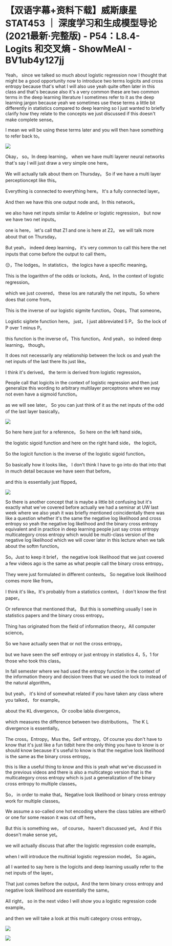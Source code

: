 # 【双语字幕+资料下载】威斯康星 STAT453 ｜ 深度学习和生成模型导论(2021最新·完整版) - P54：L8.4- Logits 和交叉熵 - ShowMeAI - BV1ub4y127jj

Yeah， since we talked so much about logistic regression now I thought that might be a good opportunity now to introduce two terms logicits and cross entropy because that's what I will also use yeah quite often later in this class and that's because also it's a very common these are two common terms in the deep learning literature I sometimes refer to it as the deep learning jargon because yeah we sometimes use these terms a little bit differently in statistics compared to deep learning so I just wanted to briefly clarify how they relate to the concepts we just discussed if this doesn't make complete sense。

 I mean we will be using these terms later and you will then have something to refer back to。



![](img/c56a2035cc8f7b9e12f5cbdda3fecb67_1.png)

Okay， so。In deep learning， when we have multi layerer neural networks that's say I will just draw a very simple one here。

We will actually talk about them on Thursday。 So if we have a multi layer perceptioncept like this。

Everything is connected to everything here。 It's a fully connected layer。

 And then we have this one output node and。In this network。

 we also have net inputs similar to Adeline or logistic regression， but now we have two net inputs。

 one is here， let's call that Z1 and one is here at Z2。 we will talk more about that on Thursday。

But yeah， indeed deep learning， it's very common to call this here the net inputs that come before the output to call them。

😔，The lodges。In statistics， the logics have a specific meaning。

 This is the logarithm of the odds or lockots。And。In the context of logistic regression。

 which we just covered， these los are naturally the net inputs。So where does that come from。

 This is the inverse of our logistic sigmite function。Oops。That someone。

Logistic sigitete function here。 just， I just abbreviated S P。 So the lock of P over 1 minus P。

 this function is the inverse of。This function。And yeah， so indeed deep learning， though。

It does not necessarily any relationship between the lock os and yeah the net inputs of the last there Its just like。

 I think it's derived。 the term is derived from logistic regression。

 People call that logicits in the context of logistic regression and then just generalize this wording to arbitrary multilayer perceptrons where we may not even have a sigmoid function。

 as we will see later。 So you can just think of it as the net inputs of the odd of the last layer basically。



![](img/c56a2035cc8f7b9e12f5cbdda3fecb67_3.png)

So here here just for a reference。 So here on the left hand side。

 the logistic sigoid function and here on the right hand side， the logicit。

 So the logicit function is the inverse of the logistic sigoid function。

 So basically how it looks like。 I don't think I have to go into do that into that in much detail because we have seen that before。

 and this is essentially just flipped。

![](img/c56a2035cc8f7b9e12f5cbdda3fecb67_5.png)

So there is another concept that is maybe a little bit confusing but it's exactly what we've covered before actually we had a seminar at UW last week where we also yeah it was briefly mentioned coincidentally there was like a question whether it's the same the negative log likelihood and cross entropy so yeah the negative log likelihood and the binary cross entropy equivalent and in practice in deep learning people just say cross entropy multicategory cross entropy which would be multi-class version of the negative log likelihood which we will cover later in this lecture when we talk about the softm function。

So。Just to keep it brief， the negative look likelihood that we just covered a few videos ago is the same as what people call the binary cross entropy。

 They were just formulated in different contexts。 So negative look likelihood comes more like from。

 I think it's like。It's probably from a statistics context。 I don't know the first paper。

Or reference that mentioned that。 But this is something usually I see in statistics papers and the binary cross entropy。

Thing has originated from the field of information theory。All computer science。

So we have actually seen that or not the cross entropy。

 but we have seen the self entropy or just entropy in statistics 4，5，1 for those who took this class。

In fall semester where we had used the entropy function in the context of the information theory and decision trees that we used the lock to instead of the natural algorithm。

 but yeah， it's kind of somewhat related if you have taken any class where you talked， for example。

 about the KL divergence。Or coolbe labla divergence。

 which measures the difference between two distributions。 The K L divergence is essentially。

The cross。Entropy。Mus the。Self entropy。Of course you don't have to know that it's just like a fun tidbit here the only thing you have to know is or should know because it's useful to know is that the negative look likelihood is the same as the binary cross entropy。

 this is like a useful thing to know and this is yeah what we've discussed in the previous videos and there is also a multicatego version that is the multicategory cross entropy which is just a generalization of the binary cross entropy to multiple classes。

So， in order to make that。Negative look likelihood or binary cross entropy work for multiple classes。

We assume a so-called one hot encoding where the class tables are either0 or one for some reason it was cut off here。

 But this is something we， of course， haven't discussed yet。 And if this doesn't make sense yet。

 we will actually discuss that after the logistic regression code example。

 when I will introduce the multinial logistic regression model。 So again。

 all I wanted to say here is the logicits and deep learning usually refer to the net inputs of the layer。

That just comes before the output。And the term binary cross entropy and negative look likelihood are essentially the same。

 All right， so in the next video I will show you a logistic regression code example。

 and then we will take a look at this multi category cross entropy。



![](img/c56a2035cc8f7b9e12f5cbdda3fecb67_7.png)

![](img/c56a2035cc8f7b9e12f5cbdda3fecb67_8.png)